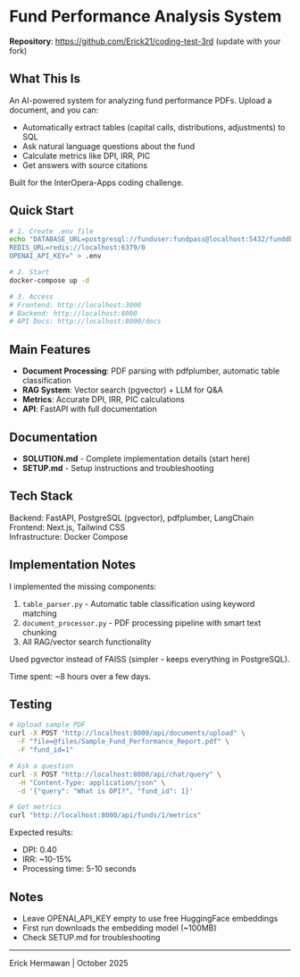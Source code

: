 # Fund Performance Analysis System

**Repository**: https://github.com/Erick21/coding-test-3rd (update with your fork)

## What This Is

An AI-powered system for analyzing fund performance PDFs. Upload a document, and you can:
- Automatically extract tables (capital calls, distributions, adjustments) to SQL
- Ask natural language questions about the fund
- Calculate metrics like DPI, IRR, PIC
- Get answers with source citations

Built for the InterOpera-Apps coding challenge.

## Quick Start

```bash
# 1. Create .env file
echo "DATABASE_URL=postgresql://funduser:fundpass@localhost:5432/funddb
REDIS_URL=redis://localhost:6379/0
OPENAI_API_KEY=" > .env

# 2. Start
docker-compose up -d

# 3. Access
# Frontend: http://localhost:3000
# Backend: http://localhost:8000
# API Docs: http://localhost:8000/docs
```

## Main Features

- **Document Processing**: PDF parsing with pdfplumber, automatic table classification
- **RAG System**: Vector search (pgvector) + LLM for Q&A
- **Metrics**: Accurate DPI, IRR, PIC calculations
- **API**: FastAPI with full documentation

## Documentation

- **SOLUTION.md** - Complete implementation details (start here)
- **SETUP.md** - Setup instructions and troubleshooting

## Tech Stack

Backend: FastAPI, PostgreSQL (pgvector), pdfplumber, LangChain  
Frontend: Next.js, Tailwind CSS  
Infrastructure: Docker Compose

## Implementation Notes

I implemented the missing components:
1. `table_parser.py` - Automatic table classification using keyword matching
2. `document_processor.py` - PDF processing pipeline with smart text chunking
3. All RAG/vector search functionality

Used pgvector instead of FAISS (simpler - keeps everything in PostgreSQL).

Time spent: ~8 hours over a few days.

## Testing

```bash
# Upload sample PDF
curl -X POST "http://localhost:8000/api/documents/upload" \
  -F "file=@files/Sample_Fund_Performance_Report.pdf" \
  -F "fund_id=1"

# Ask a question
curl -X POST "http://localhost:8000/api/chat/query" \
  -H "Content-Type: application/json" \
  -d '{"query": "What is DPI?", "fund_id": 1}'

# Get metrics
curl "http://localhost:8000/api/funds/1/metrics"
```

Expected results:
- DPI: 0.40
- IRR: ~10-15%
- Processing time: 5-10 seconds

## Notes

- Leave OPENAI_API_KEY empty to use free HuggingFace embeddings
- First run downloads the embedding model (~100MB)
- Check SETUP.md for troubleshooting

---

Erick Hermawan | October 2025


